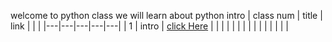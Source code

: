welcome to python class
we will learn about python intro
| class num  | title  |  link  |   |   |
|---|---|---|---|---|
|  1 |  intro | [click Here](./classes/class1.md)  |   |   |
|   |   |   |   |   |
|   |   |   |   |   |